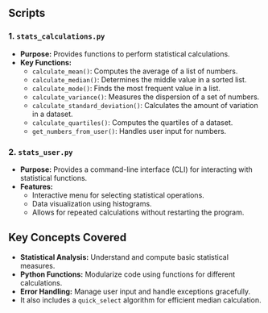 ## Scripts

### 1. `stats_calculations.py`

- **Purpose:** Provides functions to perform statistical calculations.
- **Key Functions:**
  - `calculate_mean()`: Computes the average of a list of numbers.
  - `calculate_median()`: Determines the middle value in a sorted list.
  - `calculate_mode()`: Finds the most frequent value in a list.
  - `calculate_variance()`: Measures the dispersion of a set of numbers.
  - `calculate_standard_deviation()`: Calculates the amount of variation in a dataset.
  - `calculate_quartiles()`: Computes the quartiles of a dataset.
  - `get_numbers_from_user()`: Handles user input for numbers.
  
### 2. `stats_user.py`

- **Purpose:** Provides a command-line interface (CLI) for interacting with statistical functions.
- **Features:**
  - Interactive menu for selecting statistical operations.
  - Data visualization using histograms.
  - Allows for repeated calculations without restarting the program.
 
## Key Concepts Covered

- **Statistical Analysis:** Understand and compute basic statistical measures.
- **Python Functions:** Modularize code using functions for different calculations.
- **Error Handling:** Manage user input and handle exceptions gracefully.
- It also includes a `quick_select` algorithm for efficient median calculation.
